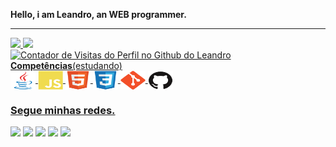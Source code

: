   <strong>Hello, i am Leandro, an WEB programmer.</strong>
  <!--<div align="center">
  <a href="https://github.com/leandromacedosilva">
  <img height="180em" src="https://github-readme-stats.vercel.app/api?username=leandromacedosilva&show_icons=true&theme=dracula&include_all_commits=true&count_private=true"/>
  <img height="180em" src="https://github-readme-stats.vercel.app/api/top-langs/?username=leandromacedosilva&layout=compact&langs_count=7&theme=dracula"/>
  </div>-->
  <hr>
  <div>
  <a href="https://github.com/leandromacedosilva">
  <img height="180em" src="https://github-readme-stats.vercel.app/api?username=leandromacedosilva&show_icons=true&theme=tokyonight&include_all_commits=true&count_private=true"/>
  <img height="180em" src="https://github-readme-stats.vercel.app/api/top-langs/?username=leandromacedosilva&layout=compact&langs_count=6&theme=tokyonight"/>
  </div>
  <div align="left">
  <img src="https://api.visitorbadge.io/api/visitors?path=leandromacedosilva&labelColor=%23333333&countColor=%23527bbf&labelStyle=upper&label=Visitantes" alt="Contador de Visitas do Perfil no Github do Leandro" height="30px" />
  </div>
  <strong>Competências</strong>(estudando)
  
  <div style="display: inline_block">
  <img align="center" alt="Js" height="30" width="40" src="https://raw.githubusercontent.com/devicons/devicon/master/icons/java/java-original.svg">
  <img align="center" alt="Js" height="30" width="40" src="https://raw.githubusercontent.com/devicons/devicon/master/icons/javascript/javascript-plain.svg">
  <img align="center" alt="HTML" height="30" width="40" src="https://raw.githubusercontent.com/devicons/devicon/master/icons/html5/html5-original.svg">
  <img align="center" alt="CSS" height="30" width="40" src="https://raw.githubusercontent.com/devicons/devicon/master/icons/css3/css3-original.svg">
  <img align="center" alt="CSS" height="30" width="40" src="https://raw.githubusercontent.com/devicons/devicon/master/icons/git/git-original.svg">
  <img align="center" alt="CSS" height="30" width="40" src="https://raw.githubusercontent.com/devicons/devicon/master/icons/github/github-original.svg">
  </div>

  ### Segue minhas redes.
  <div> 
  <a href="https://www.youtube.com/@leandromsilva" target="_blank" rel="noopener noreferrer"><img src="https://img.shields.io/badge/YouTube-FF0000?style=for-the-badge&logo=youtube&logoColor=white" target="_blank"></a>
  <a href="https://instagram.com/leandrhomacedosilva" target="_blank" rel="noopener noreferrer"><img src="https://img.shields.io/badge/-Instagram-%23E4405F?style=for-the-badge&logo=instagram&logoColor=white" target="_blank"></a>
  <a href="https://discord.gg/_leandro" target="_blank" rel="noopener noreferrer"><img src="https://img.shields.io/badge/Discord-7289DA?style=for-the-badge&logo=discord&logoColor=white" target="_blank"></a> 
  <a href="mailto:iamfulldeveloper@gmail.com" rel="noopener noreferrer"><img src="https://img.shields.io/badge/-Gmail-%23333?style=for-the-badge&logo=gmail&logoColor=white" target="_blank"></a>
  <a href="https://www.linkedin.com/in/leandromsilvasa" target="_blank" rel="noopener noreferrer"><img src="https://img.shields.io/badge/-LinkedIn-%230077B5?style=for-the-badge&logo=linkedin&logoColor=white" target="_blank"></a>
  </div>

<!-- # ------------------------------------------------------------------------------------------------------------------------------- # -->

<!--
### Hi there 👋

**leandromacedosilva/leandromacedosilva** is a ✨ _special_ ✨ repository because its `README.md` (this file) appears on your GitHub profile.

Here are some ideas to get you started:

- 🔭 I’m currently working on ...
- 🌱 I’m currently learning ...
- 👯 I’m looking to collaborate on ...
- 🤔 I’m looking for help with ...
- 💬 Ask me about ...
- 📫 How to reach me: ...
- 😄 Pronouns: ...
- ⚡ Fun fact: ...
-->

